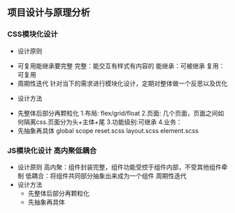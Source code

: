 ## 项目设计与原理分析

### CSS模块化设计
+ 设计原则
 - 可复用能继承要完整
   完整：能交互有样式有内容的
   能继承：可被继承
   复用：可复用
 - 周期性迭代
   针对当下的需求进行模块化设计，定期对整体做一个反思以及优化
+ 设计方法
 - 先整体后部分再颗粒化
   1.布局: flex/grid/float
   2.页面: 几个页面，页面之间如何隔离css.页面分为头+主体+尾
   3.功能级别:可继承
   4.业务：
 - 先抽象再具体  global scope
   reset.scss
   layout.scss
   element.scss
### JS模块化设计  高内聚低耦合
+ 设计原则
  高内聚：组件封装完整，组件功能受控于组件内部，不受其他组件牵制
  低耦合：将组件共同部分抽象出来成为一个组件
  周期性迭代
+ 设计方法
  - 先整体后部分再颗粒化
  - 先抽象再具体
  


